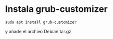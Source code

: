 # Instala grub-customizer 
```
sudo apt install grub-customizer
```
y añade el archivo Debian.tar.gz
